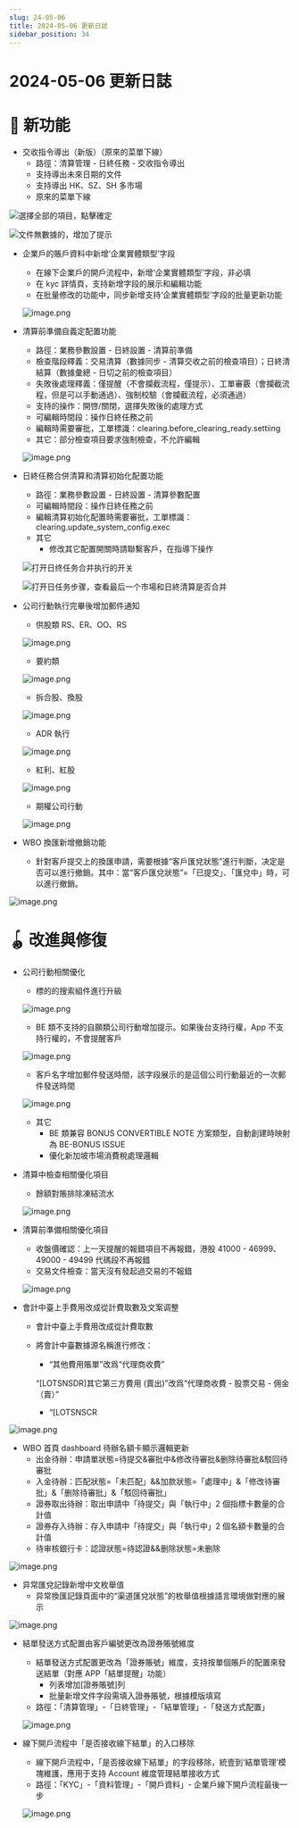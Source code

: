 ```yaml
---
slug: 24-05-06
title: 2024-05-06 更新日誌
sidebar_position: 34
---
```



# 2024-05-06 更新日誌


# 🎉 新功能

- 交收指令導出（新版）（原來的菜單下線）
    - 路徑：清算管理 - 日終任務 - 交收指令導出
    - 支持導出未來日期的文件
    - 支持導出 HK、SZ、SH 多市場
    - 原來的菜單下線

![選擇全部的項目，點擊確定](/assets/896e6357e4eb8704b81ce96b8beeca7b.png)


![文件無數據的，增加了提示](/assets/bc61ef9344b23fd14c4015fa87dbb18d.png)

- 企業戶的賬戶資料中新增‘企業實體類型’字段
    - 在線下企業戶的開戶流程中，新增‘企業實體類型’字段，非必填
    - 在 kyc 詳情頁，支持新增字段的展示和編輯功能
    - 在批量修改的功能中，同步新增支持‘企業實體類型’字段的批量更新功能

    ![image.png](/assets/8b558d4fcbd5e4ffe2cf2c50ed0dc9d0.png)

- 清算前準備自義定配置功能
    - 路徑：業務參數設置 - 日終設置 - 清算前準備
    - 檢查階段釋義：交易清算（數據同步 - 清算交收之前的檢查項目）；日終清結算（數據彙總 - 日切之前的檢查項目）
    - 失敗後處理釋義：僅提醒（不會攔截流程，僅提示）、工單審覈（會攔截流程，但是可以手動通過）、強制校驗（會攔截流程，必須通過）
    - 支持的操作：開啓/關閉，選擇失敗後的處理方式
    - 可編輯時間段：操作日終任務之前
    - 編輯時需要審批，工單標識：clearing.before_clearing_ready.settiing
    - 其它：部分檢查項目要求強制檢查，不允許編輯

    ![image.png](/assets/5d0fbf0fdc102469eaf34a49c9c85395.png)

- 日終任務合併清算和清算初始化配置功能
    - 路徑：業務參數設置 - 日終設置 - 清算參數配置
    - 可編輯時間段：操作日終任務之前
    - 編輯清算初始化配置時需要審批，工單標識：clearing.update_system_config.exec
    - 其它
        - 修改其它配置開關時請聯繫客戶，在指導下操作

    ![打开日终任务合并执行的开关](/assets/a1255a5e4b1d219e178e6ea235862dff.png)


    ![打开日任务步骤，查看最后一个市場和日終清算是否合并](/assets/6a85d424ce576e04b1d6ad987be5d300.png)

- 公司行動執行完畢後增加郵件通知
    - 供股類 RS、ER、OO、RS

    ![image.png](/assets/f45c19183809e0fe92197dcfe884ea40.png)

    - 要約類

    ![image.png](/assets/1689f42dd48e1c7e2fc1797ac02e9854.png)

    - 拆合股、換股

    ![image.png](/assets/4f685c846a05bdc3cda989a7b9c1fd12.png)

    - ADR 執行

    ![image.png](/assets/011a1febe7188da7b4e720d67d147f8d.png)

    - 紅利、紅股

    ![image.png](/assets/f05d39f723ca2eaf9854e0ab1d995b23.png)

    - 期權公司行動

    ![image.png](/assets/b425c9e9fc85836590bee4ecc2fab88c.png)

- WBO 換匯新增撤銷功能
    - 針對客戶提交上的換匯申請，需要根據“客戶匯兌狀態”進行判斷，决定是否可以進行撤銷。其中：當“客戶匯兌狀態”=「已提交」、「匯兌中」時，可以進行撤銷。

![image.png](/assets/a42c57aa6470a7672f02cc1278a4836a.png)


# 🪀 改進與修復

- 公司行動相關優化
    - 標的的搜索組件進行升級

    ![image.png](/assets/2915d7b337f2fa395da15a31b48f0cdb.png)

    - BE 類不支持的自願類公司行動增加提示。如果後台支持行權，App 不支持行權的，不會提醒客戶

    ![image.png](/assets/2cac8a7a9af2fba3948ff14b38c0df8c.png)

    - 客戶名字增加郵件發送時間，該字段展示的是這個公司行動最近的一次郵件發送時間

    ![image.png](/assets/b29bc1c2e350baf934876a1a3cfd34c1.png)

    - 其它
        - BE 類兼容 BONUS CONVERTIBLE NOTE 方案類型，自動創建時映射為 BE-BONUS ISSUE
        - 優化新加坡市場消費稅處理邏輯
- 清算中檢查相關優化項目
    - 餘額對賬排除凍結流水

    ![image.png](/assets/259e6e393a6bbb7a2290504251c70177.png)

- 清算前準備相關優化項目
    - 收盤價確認：上一天提醒的報錯項目不再報錯，港股 41000 - 46999、49000 - 49499 代碼段不再報錯
    - 交易文件檢查：當天沒有發起過交易的不報錯

    ![image.png](/assets/a7b7ac28d5bc7883054d6cf36dd4c3ee.png)

- 會計中臺上手費用改成從計費取數及文案调整
    - 會計中臺上手費用改成從計費取數
    - 將會計中臺數據源名稱進行修改：
        - “其他費用賬單”改爲“代理商收費”

        “[LOTSNSDR]其它第三方費用 (賣出)”改爲“代理商收費 - 股票交易 - 佣金（賣）”

        - “[LOTSNSCR

![image.png](/assets/8ccd91b5b5f3f09bf2593bc79e90fc7f.png)

- WBO 首頁 dashboard 待辦名額卡顯示邏輯更新
    - 出金待辦：申請單狀態=待提交&審批中&修改待審批&删除待審批&駁回待審批
    - 入金待辦：匹配狀態=「未匹配」&&加款狀態=「處理中」&「修改待審批」&「删除待審批」&「駁回待審批」
    - 證券取出待辦：取出申請中「待提交」與「執行中」2 個指標卡數量的合計值
    - 證券存入待辦：存入申請中「待提交」與「執行中」2 個名額卡數量的合計值
    - 待审核銀行卡：認證狀態=待認證&&删除狀態=未删除

![image.png](/assets/039df796bb4ddb3c1bc07eb49677492d.png)

- 异常匯兌記錄新增中文枚舉值
    - 异常換匯記錄頁面中的“渠道匯兌狀態”的枚舉值根據語言環境做對應的展示

![image.png](/assets/1d9c6e82c674bf6fea2a27c15b21b257.png)

- 結單發送方式配置由客戶編號更改為證券賬號維度
    - 結單發送方式配置更改為「證券賬號」維度，支持按單個賬戶的配置來發送結單（對應 APP「結單提醒」功能）
        - 列表增加[證券賬號]列
        - 批量新增文件字段需填入證券賬號，根據模版填寫
    - 路徑：「清算管理」-「日終管理」-「結單管理」-「發送方式配置」

    ![image.png](/assets/1798199a0d4000e8225721504d67df51.png)

- 線下開戶流程中「是否接收線下結單」的入口移除
    - 線下開戶流程中，「是否接收線下結單」的字段移除，統壹到‘結單管理’模塊維護，應用于支持 Account 維度管理結單接收方式
    - 路徑：「KYC」-「資料管理」-「開戶資料」- 企業戶線下開戶流程最後一步

    ![image.png](/assets/8fe67e7695bf5e2774ca7d9d24432e31.png)

